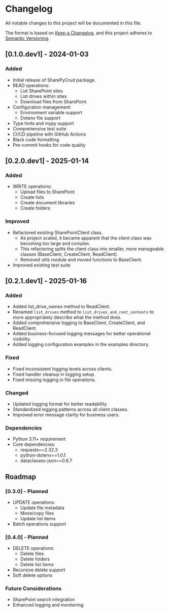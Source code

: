 # Changelog

All notable changes to this project will be documented in this file.

The format is based on [Keep a Changelog](https://keepachangelog.com/en/1.0.0/),
and this project adheres to [Semantic Versioning](https://semver.org/spec/v2.0.0.html).

## [0.1.0.dev1] - 2024-01-03

### Added
- Initial release of SharePyCrud package.
- READ operations:
  - List SharePoint sites
  - List drives within sites
  - Download files from SharePoint
- Configuration management:
  - Environment variable support
  - Dotenv file support
- Type hints and mypy support
- Comprehensive test suite
- CI/CD pipeline with GitHub Actions
- Black code formatting
- Pre-commit hooks for code quality

## [0.2.0.dev1] - 2025-01-14

### Added
- WRITE operations:
  - Upload files to SharePoint
  - Create lists
  - Create document libraries
  - Create folders


### Improved
- Refactored existing SharePointClient class.
  - As project scaled, it became apparent that the client class was becoming too large and complex.
  - This refactoring splits the client class into smaller, more manageable classes (BaseClient, CreateClient, ReadClient).
  - Removed utils module and moved functions to BaseClient.
- Improved existing test suite

## [0.2.1.dev1] - 2025-01-16

### Added
- Added list_drive_names method to ReadClient.
- Renamed `list_drives` method to `list_drives_and_root_contents` to more appropriately describe what the method does.
- Added comprehensive logging to BaseClient, CreateClient, and ReadClient.
- Added business-focused logging messages for better operational visibility.
- Added logging configuration examples in the examples directory.

### Fixed
- Fixed inconsistent logging levels across clients.
- Fixed handler cleanup in logging setup.
- Fixed missing logging in file operations.

### Changed
- Updated logging format for better readability.
- Standardized logging patterns across all client classes.
- Improved error message clarity for business users.



### Dependencies
- Python 3.11+ requirement
- Core dependencies:
  - requests==2.32.3
  - python-dotenv==1.0.1
  - dataclasses-json==0.6.7


## Roadmap

### [0.3.0] - Planned
- UPDATE operations:
  - Update file metadata
  - Move/copy files
  - Update list items
- Batch operations support

### [0.4.0] - Planned
- DELETE operations:
  - Delete files
  - Delete folders
  - Delete list items
- Recursive delete support
- Soft delete options

### Future Considerations
- SharePoint search integration
- Enhanced logging and monitoring
